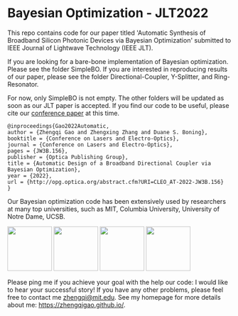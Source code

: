 # Bayesian Optimization - JLT2022

This repo contains code for our paper titled 'Automatic Synthesis of Broadband Silicon Photonic Devices via Bayesian Optimization' submitted to IEEE Journal of Lightwave Technology (IEEE JLT).

If you are looking for a bare-bone implementation of Bayesian optimization. Please see the folder SimpleBO. If you are interested in reproducing results of our paper, please see the folder Directional-Coupler, Y-Splitter, and Ring-Resonator.

For now, only SimpleBO is not empty. The other folders will be updated as soon as our JLT paper is accepted. If you find our code to be useful, please cite our [conference paper](https://opg.optica.org/viewmedia.cfm?r=1&uri=CLEO_AT-2022-JW3B.156&seq=0) at this time.

```
@inproceedings{Gao2022Automatic,
author = {Zhengqi Gao and Zhengxing Zhang and Duane S. Boning},
booktitle = {Conference on Lasers and Electro-Optics},
journal = {Conference on Lasers and Electro-Optics},
pages = {JW3B.156},
publisher = {Optica Publishing Group},
title = {Automatic Design of a Broadband Directional Coupler via Bayesian Optimization},
year = {2022},
url = {http://opg.optica.org/abstract.cfm?URI=CLEO_AT-2022-JW3B.156}
}
```

Our Bayesian optimization code has been extensively used by researchers at many top universities, such as MIT, Columbia University, University of Notre Dame, UCSB. 

<img src="https://libraries.mit.edu/mithistory/wp-content/files/mit-seal_400x400-300x300.gif" width = "100" height = "100"/> <img src="http://www.columbiamedicinemagazine.org/sites/default/files/images/fall2017-psNews-columbiaSeal568.jpg" width = "100" height = "100"/> <img src="https://upload.wikimedia.org/wikipedia/commons/e/e2/University_of_Notre_Dame_seal_%282%29.svg" width = "100" height = "100"/> <img src="http://web.physics.ucsb.edu/~hepjc/ucsbseal.png" width = "100" height = "100"/>


Please ping me if you achieve your goal with the help our code: I would like to hear your successful story! If you have any other problems, please feel free to contact me zhengqi@mit.edu. See my homepage for more details about me: https://zhengqigao.github.io/.

